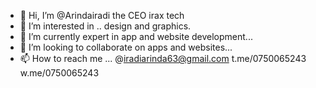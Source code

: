 - 👋 Hi, I’m @Arindairadi the CEO irax tech
- 👀 I’m interested in .. design and graphics.
- 🌱 I’m currently expert in app and website development...
- 💞️ I’m looking to collaborate on apps and websites...
- 📫 How to reach me ...
@iradiarinda63@gmail.com
t.me/0750065243
w.me/0750065243
<!---
Arindairadi/Arindairadi is a ✨ special ✨ repository because its `README.md` (this file) appears on your GitHub profile.
You can click the Preview link to take a look at your changes.
--->
